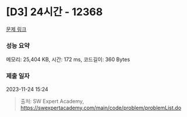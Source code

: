 # [D3] 24시간 - 12368 

[문제 링크](https://swexpertacademy.com/main/code/problem/problemDetail.do?contestProbId=AXsEBlLqedsDFARX) 

### 성능 요약

메모리: 25,404 KB, 시간: 172 ms, 코드길이: 360 Bytes

### 제출 일자

2023-11-24 15:24



> 출처: SW Expert Academy, https://swexpertacademy.com/main/code/problem/problemList.do